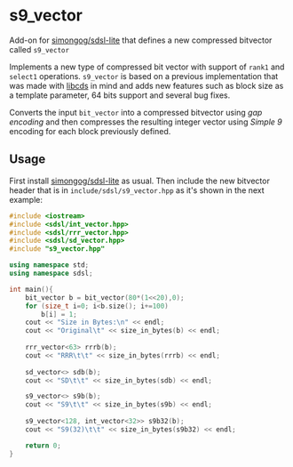 # s9_vector
Add-on for [simongog/sdsl-lite](https://github.com/simongog/sdsl-lite) that defines a new compressed bitvector called `s9_vector`

Implements a new type of compressed bit vector with support of `rank1` and `select1` operations. 
`s9_vector` is based on a previous implementation that was made with [libcds](https://github.com/fclaude/libcds) in mind and adds new features such as block size as a template parameter, 64 bits support and several bug fixes.

Converts the input `bit_vector` into a compressed bitvector using *gap encoding* and then compresses the resulting integer vector using *Simple 9* encoding for each block previously defined.


## Usage

First install [simongog/sdsl-lite](https://github.com/simongog/sdsl-lite) as usual. Then include the new bitvector header that is in `include/sdsl/s9_vector.hpp` as it's shown in the next example:

```C++
#include <iostream>
#include <sdsl/int_vector.hpp>
#include <sdsl/rrr_vector.hpp>
#include <sdsl/sd_vector.hpp>
#include "s9_vector.hpp"

using namespace std;
using namespace sdsl;

int main(){
    bit_vector b = bit_vector(80*(1<<20),0);
    for (size_t i=0; i<b.size(); i+=100)
        b[i] = 1;
    cout << "Size in Bytes:\n" << endl;
    cout << "Original\t" << size_in_bytes(b) << endl;
   
    rrr_vector<63> rrrb(b);
    cout << "RRR\t\t" << size_in_bytes(rrrb) << endl;
    
    sd_vector<> sdb(b);
    cout << "SD\t\t" << size_in_bytes(sdb) << endl;

    s9_vector<> s9b(b);
    cout << "S9\t\t" << size_in_bytes(s9b) << endl;
    
    s9_vector<128, int_vector<32>> s9b32(b);
    cout << "S9(32)\t\t" << size_in_bytes(s9b32) << endl;

    return 0;
}
```
